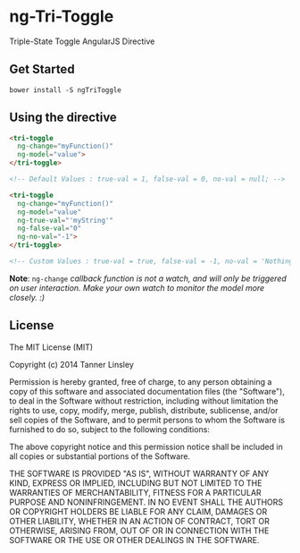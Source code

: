 # ng-Tri-Toggle

Triple-State Toggle AngularJS Directive

## Get Started

`bower install -S ngTriToggle`

## Using the directive

```html
<tri-toggle 
  ng-change="myFunction()" 
  ng-model="value">
</tri-toggle> 

<!-- Default Values : true-val = 1, false-val = 0, no-val = null; -->
```

```html
<tri-toggle 
  ng-change="myFunction()" 
  ng-model="value" 
  ng-true-val="'myString'" 
  ng-false-val="0" 
  ng-no-val="-1">
</tri-toggle> 

<!-- Custom Values : true-val = true, false-val = -1, no-val = 'Nothing Selected!' -->
```

__Note__: `ng-change` _callback function is not a watch, and will only be triggered on user interaction.  Make your own watch to monitor the model more closely. :)_

## License

The MIT License (MIT)

Copyright (c) 2014 Tanner Linsley

Permission is hereby granted, free of charge, to any person obtaining a copy
of this software and associated documentation files (the "Software"), to deal
in the Software without restriction, including without limitation the rights
to use, copy, modify, merge, publish, distribute, sublicense, and/or sell
copies of the Software, and to permit persons to whom the Software is
furnished to do so, subject to the following conditions:

The above copyright notice and this permission notice shall be included in
all copies or substantial portions of the Software.

THE SOFTWARE IS PROVIDED "AS IS", WITHOUT WARRANTY OF ANY KIND, EXPRESS OR
IMPLIED, INCLUDING BUT NOT LIMITED TO THE WARRANTIES OF MERCHANTABILITY,
FITNESS FOR A PARTICULAR PURPOSE AND NONINFRINGEMENT. IN NO EVENT SHALL THE
AUTHORS OR COPYRIGHT HOLDERS BE LIABLE FOR ANY CLAIM, DAMAGES OR OTHER
LIABILITY, WHETHER IN AN ACTION OF CONTRACT, TORT OR OTHERWISE, ARISING FROM,
OUT OF OR IN CONNECTION WITH THE SOFTWARE OR THE USE OR OTHER DEALINGS IN
THE SOFTWARE.
